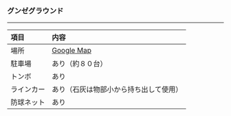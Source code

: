 ### グンゼグラウンド
---
|項目|内容|
|:---|:---|
|場所|[Google Map](https://www.google.co.jp/maps/@35.0661986,135.9564439,239m/data=!3m1!1e3?hl=ja)|
|駐車場|あり（約８０台）|
|トンボ|あり|
|ラインカー|あり（石灰は物部小から持ち出して使用）|
|防球ネット|あり|
